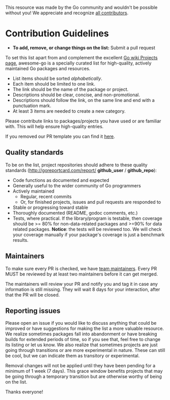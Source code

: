 This resource was made by the Go community and wouldn't be possible without you! We appreciate and recognize [all contributors](https://github.com/awesome-eos/contributors).

# Contribution Guidelines

- **To add, remove, or change things on the list:** Submit a pull request

To set this list apart from and complement the excellent [Go wiki Projects page](https://golang.org/wiki/Projects), awesome-go is a specially curated list for high-quality, actively maintained Go packages and resources.

- List items should be sorted *alphabetically*.
- Each item should be limited to one link.
- The link should be the name of the package or project.
- Descriptions should be clear, concise, and non-promotional.
- Descriptions should follow the link, on the same line and end with a punctuation mark.
- At least 3 items are needed to create a new category.

Please contribute links to packages/projects you have used or are familiar with. This will help ensure high-quality entries.

If you removed our PR template you can find it [here](https://github.com/avelino/awesome-go/blob/master/.github/PULL_REQUEST_TEMPLATE.md).


## Quality standards

To be on the list, project repositories should adhere to these quality standards (http://goreportcard.com/report/ **github_user** / **github_repo**):

- Code functions as documented and expected
- Generally useful to the wider community of Go programmers
- Actively maintained
  - Regular, recent commits
  - Or, for finished projects, issues and pull requests are responded to
- Stable or progressing toward stable
- Thoroughly documented (README, godoc comments, etc.)
- Tests, where practical. If the library/program is testable, then coverage should be >= 80% for non-data-related packages and >=90% for data related packages. **Notice**: the tests will be reviewed too. We will check your coverage manually if your package's coverage is just a benchmark results.


## Maintainers

To make sure every PR is checked, we have [team maintainers](MAINTAINERS). Every PR MUST be reviewed by at least two maintainers before it can get merged.

The maintainers will review your PR and notify you and tag it in case any
information is still missing. They will wait 8 days for your interaction, after
that the PR will be closed.


## Reporting issues

Please open an issue if you would like to discuss anything that could be improved or have suggestions for making the list a more valuable resource. We realize sometimes packages fall into abandonment or have breaking builds for extended periods of time, so if you see that, feel free to change its listing or let us know. We also realize that sometimes projects are just going through transitions or are more experimental in nature. These can still be cool, but we can indicate them as transitory or experimental.

Removal changes will not be applied until they have been pending for a minimum of 1 week (7 days). This grace window benefits projects that may be going through a temporary transition but are otherwise worthy of being on the list.

Thanks everyone!
